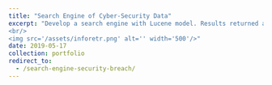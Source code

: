 ```yaml
---
title: "Search Engine of Cyber-Security Data"
excerpt: "Develop a search engine with Lucene model. Results returned are ranked using tf-idf score. Users provide relevance feedback to improve the effectiveness of the information retrieved.
<br/>
<img src='/assets/inforetr.png' alt='' width='500'/>"
date: 2019-05-17
collection: portfolio
redirect_to:
  - /search-engine-security-breach/
---
```

